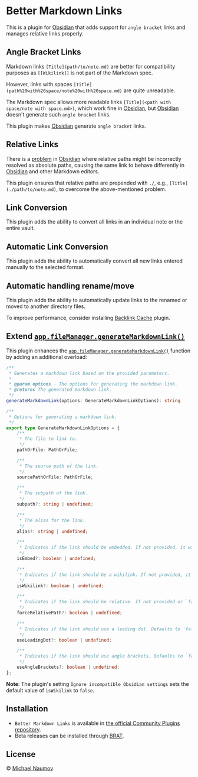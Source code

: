 # Better Markdown Links

This is a plugin for [Obsidian] that adds support for `angle bracket` links and manages relative links properly.

## Angle Bracket Links

Markdown links `[Title](path/to/note.md)` are better for compatibility purposes as `[[Wikilink]]` is not part of the Markdown spec.

However, links with spaces `[Title](path%20with%20space/note%20with%20space.md)` are quite unreadable.

The Markdown spec allows more readable links `[Title](<path with space/note with space.md>)`, which work fine in [Obsidian], but [Obsidian] doesn't generate such `angle bracket` links.

This plugin makes [Obsidian] generate `angle bracket` links.

## Relative Links

There is a [problem](https://forum.obsidian.md/t/add-settings-to-control-link-resolution-mode/69560) in [Obsidian] where relative paths might be incorrectly resolved as absolute paths, causing the same link to behave differently in [Obsidian] and other Markdown editors.

This plugin ensures that relative paths are prepended with `./`, e.g., `[Title](./path/to/note.md)`, to overcome the above-mentioned problem.

## Link Conversion

This plugin adds the ability to convert all links in an individual note or the entire vault.

## Automatic Link Conversion

This plugin adds the ability to automatically convert all new links entered manually to the selected format.

## Automatic handling rename/move

This plugin adds the ability to automatically update links to the renamed or moved to another directory files.

To improve performance, consider installing [Backlink Cache](https://obsidian.md/plugins?id=backlink-cache) plugin.

## Extend [`app.fileManager.generateMarkdownLink()`][generateMarkdownLink]

This plugin enhances the [`app.fileManager.generateMarkdownLink()`][generateMarkdownLink] function by adding an additional overload:

```typescript
/**
 * Generates a markdown link based on the provided parameters.
 *
 * @param options - The options for generating the markdown link.
 * @returns The generated markdown link.
 */
generateMarkdownLink(options: GenerateMarkdownLinkOptions): string

/**
 * Options for generating a markdown link.
 */
export type GenerateMarkdownLinkOptions = {
    /**
     * The file to link to.
     */
    pathOrFile: PathOrFile;

    /**
     * The source path of the link.
     */
    sourcePathOrFile: PathOrFile;

    /**
     * The subpath of the link.
     */
    subpath?: string | undefined;

    /**
     * The alias for the link.
     */
    alias?: string | undefined;

    /**
     * Indicates if the link should be embedded. If not provided, it will be inferred based on the file type.
     */
    isEmbed?: boolean | undefined;

    /**
     * Indicates if the link should be a wikilink. If not provided, it will be inferred based on the Obsidian settings.
     */
    isWikilink?: boolean | undefined;

    /**
     * Indicates if the link should be relative. If not provided or `false`, it will be inferred based on the Obsidian settings.
     */
    forceRelativePath?: boolean | undefined;

    /**
     * Indicates if the link should use a leading dot. Defaults to `false`. Has no effect if `isWikilink` is `true` or `isRelative` is `false`.
     */
    useLeadingDot?: boolean | undefined;

    /**
     * Indicates if the link should use angle brackets. Defaults to `false`. Has no effect if `isWikilink` is `true`
     */
    useAngleBrackets?: boolean | undefined;
};
```

**Note**: The plugin's setting `Ignore incompatible Obsidian settings` sets the default value of `isWikilink` to `false`.

## Installation

- `Better Markdown Links` is available in [the official Community Plugins repository](https://obsidian.md/plugins?id=better-markdown-links).
- Beta releases can be installed through [BRAT](https://obsidian.md/plugins?id=obsidian42-brat).

## License

© [Michael Naumov](https://github.com/mnaoumov/)

[Obsidian]: https://obsidian.md/

[generateMarkdownLink]: https://github.com/obsidianmd/obsidian-api/blob/ea526e2459ad3f188c994862a9b106d94bf0f692/obsidian.d.ts#L1435
